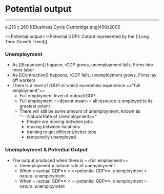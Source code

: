 # Potential output
---
o.218 c.260
![[Business Cycle Cambridge.png|400x200]]

==Potential output==(Potential GDP): Output represented by the [[Long Term Growth Trend]]

### Unemployment
- As [[Expansion]] happen, rGDP grows, unemployment falls. Firms hire more labor
- As [[Contraction]] happens, rGDP falls, unemployment grows. Firms lay off workers
- There is a level of rGDP at which economies experience =="full employment"==
	- Full employment level of output/rGDP
	- Full employment ==doesnt mean== all resource is employed to its greatest extent
	- There will still be some amount of unemployment, known as "==Natural Rate of Unemployment=="
		- People are moving between jobs
		- moving between locations
		- training to get different/better jobs
		- temporarily unemployed

### Unemployment & Potential Output
- The output produced when there is ==full employment==
	- Unemployment = natural rate of unemployment
	- When ==actual GDP== > ==potential GDP==, unemployment < natural unemployment
	- When ==actual GDP== < ==potential GDP==, unemployment > natural unemployment

